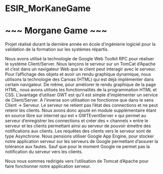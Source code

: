 # ESIR_MorKaneGame
<h1>~~~ Morgane Game ~~~</h1>
Projet réalisé durant la dernière année en école d'ingénierie logiciel pour la validation de la formation sur les systèmes répartis.

Nous avons utilisé la technologie de Google Web Toolkit RPC pour réaliser le système Client/Server. Nous lançons le serveur sur un TomCat d’Apache et c’est dans un navigateur Web que le client peut interagir avec le serveur.
Pour l’affichage des objets et avoir un rendu graphique dynamique, nous utilisons la technologie des Canvas (HTML) qui est déjà implémenter dans certain navigateur. De même, pour améliorer le rendu graphique de la page HTML, nous avons utilisés les fonctionnalités de la programmation HTML et CSS.
L’avantage d’utiliser GWT est qu’il est simple d’implémenter un service de Client/Server. A l’inverse son utilisation ne fonctionne que dans le sens Client -> Serveur. Le serveur ne retient pas l’état des connections et ne peut retenir les clients. Nous avons donc ajouté en module supplémentaire étant en source libre sur internet qui est « GWTEventServer » qui permet au serveur d’enregistrer les connections et créer des « channels » entre le serveur et les clients permettant ainsi au serveur de pouvoir émettre des notifications aux clients.
Les requêtes des clients vers le serveur sont de type Asynchrone.
Nous pensions utiliser Google App Engine, pour stocker notre application serveur sur les serveurs de Google permettant d’assurer la tolérance aux fautes. Sauf que pour le moment Google ne permet pas la notification du serveur vers les clients. 

Nous nous sommes redirigés vers l’utilisation de <g>Tomcat d’Apache</g> pour faire fonctionner notre application serveur.
